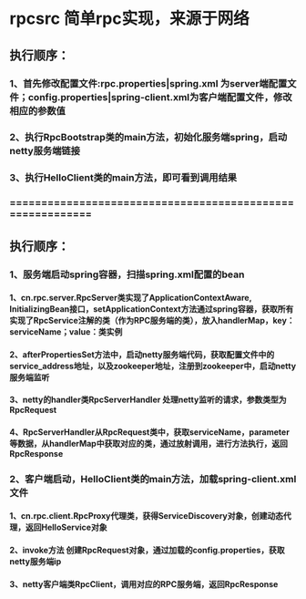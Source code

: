 # rpcsrc  简单rpc实现，来源于网络

## 执行顺序：

### 1、首先修改配置文件:rpc.properties|spring.xml 为server端配置文件；config.properties|spring-client.xml为客户端配置文件，修改相应的参数值
### 2、执行RpcBootstrap类的main方法，初始化服务端spring，启动netty服务端链接
### 3、执行HelloClient类的main方法，即可看到调用结果

### ==========================================================

## 执行顺序：
### 1、服务端启动spring容器，扫描spring.xml配置的bean
#### 1、cn.rpc.server.RpcServer类实现了ApplicationContextAware, InitializingBean接口，setApplicationContext方法通过spring容器，获取所有实现了RpcService注解的类（作为RPC服务端的类），放入handlerMap，key：serviceName；value：类实例
#### 2、afterPropertiesSet方法中，启动netty服务端代码，获取配置文件中的service_address地址，以及zookeeper地址，注册到zookeeper中，启动netty服务端监听
#### 3、netty的handler类RpcServerHandler 处理netty监听的请求，参数类型为RpcRequest
#### 4、RpcServerHandler从RpcRequest类中，获取serviceName，parameter等数据，从handlerMap中获取对应的类，通过放射调用，进行方法执行，返回RpcResponse

### 2、客户端启动，HelloClient类的main方法，加载spring-client.xml文件
#### 1、cn.rpc.client.RpcProxy代理类，获得ServiceDiscovery对象，创建动态代理，返回HelloService对象
#### 2、invoke方法 创建RpcRequest对象，通过加载的config.properties，获取netty服务端ip
#### 3、netty客户端类RpcClient，调用对应的RPC服务端，返回RpcResponse





